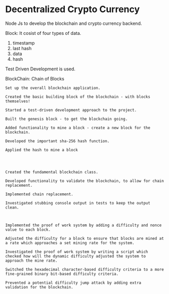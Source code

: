 # Decentralized Crypto Currency
Node Js to develop the blockchain and crypto currency backend.

Block:
It cosist of four types of data.
1. timestamp
2. last hash
3. data
4. hash

Test Driven Development is used.

BlockChain: 
Chain of Blocks



	Set up the overall blockchain application.

	Created the basic building block of the blockchain - with blocks themselves!

	Started a test-driven development approach to the project.

	Built the genesis block - to get the blockchain going.

	Added functionality to mine a block - create a new block for the blockchain.

	Developed the important sha-256 hash function.

	Applied the hash to mine a block




	Created the fundamental blockchain class.

	Developed functionality to validate the blockchain, to allow for chain replacement.

	Implemented chain replacement.

	Investigated stubbing console output in tests to keep the output clean.



	Implemented the proof of work system by adding a difficulty and nonce value to each block.

	Adjusted the difficulty for a block to ensure that blocks are mined at a rate which approaches a set mining rate for the system.

	Investigated the proof of work system by writing a script which checked how will the dynamic difficulty adjusted the system to approach the mine rate.

	Switched the hexadecimal character-based difficulty criteria to a more fine-grained binary bit-based difficulty criteria.

	Prevented a potential difficulty jump attack by adding extra validation for the blockchain.

